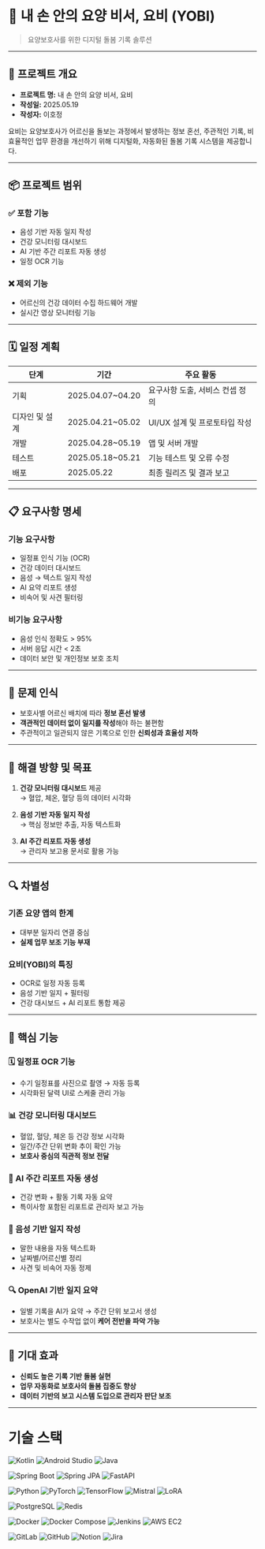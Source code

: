 # 🤖 내 손 안의 요양 비서, 요비 (YOBI)

> 요양보호사를 위한 디지털 돌봄 기록 솔루션

---

## 📌 프로젝트 개요

- **프로젝트 명:** 내 손 안의 요양 비서, 요비
- **작성일:** 2025.05.19
- **작성자:** 이호정

요비는 요양보호사가 어르신을 돌보는 과정에서 발생하는 정보 혼선, 주관적인 기록, 비효율적인 업무 환경을 개선하기 위해 디지털화, 자동화된 돌봄 기록 시스템을 제공합니다.

---

## 📦 프로젝트 범위

### ✅ 포함 기능
- 음성 기반 자동 일지 작성
- 건강 모니터링 대시보드
- AI 기반 주간 리포트 자동 생성
- 일정 OCR 기능

### ❌ 제외 기능
- 어르신의 건강 데이터 수집 하드웨어 개발
- 실시간 영상 모니터링 기능

---

## 🗓️ 일정 계획

| 단계           | 기간                  | 주요 활동                     |
|----------------|-----------------------|-------------------------------|
| 기획           | 2025.04.07~04.20      | 요구사항 도출, 서비스 컨셉 정의 |
| 디자인 및 설계 | 2025.04.21~05.02      | UI/UX 설계 및 프로토타입 작성 |
| 개발           | 2025.04.28~05.19      | 앱 및 서버 개발               |
| 테스트         | 2025.05.18~05.21      | 기능 테스트 및 오류 수정     |
| 배포           | 2025.05.22            | 최종 릴리즈 및 결과 보고     |

---

## 📋 요구사항 명세

### 기능 요구사항
- 일정표 인식 기능 (OCR)
- 건강 데이터 대시보드
- 음성 → 텍스트 일지 작성
- AI 요약 리포트 생성
- 비속어 및 사견 필터링

### 비기능 요구사항
- 음성 인식 정확도 > 95%
- 서버 응답 시간 < 2초
- 데이터 보안 및 개인정보 보호 조치

---

## 🧠 문제 인식

- 보호사별 어르신 배치에 따라 **정보 혼선 발생**
- **객관적인 데이터 없이 일지를 작성**해야 하는 불편함
- 주관적이고 일관되지 않은 기록으로 인한 **신뢰성과 효율성 저하**

---

## 🎯 해결 방향 및 목표

1. **건강 모니터링 대시보드** 제공  
   → 혈압, 체온, 혈당 등의 데이터 시각화

2. **음성 기반 자동 일지 작성**  
   → 핵심 정보만 추출, 자동 텍스트화

3. **AI 주간 리포트 자동 생성**  
   → 관리자 보고용 문서로 활용 가능

---

## 🔍 차별성

### 기존 요양 앱의 한계
- 대부분 일자리 연결 중심
- **실제 업무 보조 기능 부재**

### 요비(YOBI)의 특징
- OCR로 일정 자동 등록
- 음성 기반 일지 + 필터링
- 건강 대시보드 + AI 리포트 통합 제공

---

## 🧩 핵심 기능

### 🗓️ 일정표 OCR 기능
- 수기 일정표를 사진으로 촬영 → 자동 등록
- 시각화된 달력 UI로 스케줄 관리 가능

### 📊 건강 모니터링 대시보드
- 혈압, 혈당, 체온 등 건강 정보 시각화
- 일간/주간 단위 변화 추이 확인 가능
- **보호사 중심의 직관적 정보 전달**

### 🧠 AI 주간 리포트 자동 생성
- 건강 변화 + 활동 기록 자동 요약
- 특이사항 포함된 리포트로 관리자 보고 가능

### 🎤 음성 기반 일지 작성
- 말한 내용을 자동 텍스트화
- 날짜별/어르신별 정리
- 사견 및 비속어 자동 정제

### 🔍 OpenAI 기반 일지 요약
- 일별 기록을 AI가 요약 → 주간 단위 보고서 생성
- 보호사는 별도 수작업 없이 **케어 전반을 파악 가능**

---

## 🎯 기대 효과

- **신뢰도 높은 기록 기반 돌봄 실현**
- **업무 자동화로 보호사의 돌봄 집중도 향상**
- **데이터 기반의 보고 시스템 도입으로 관리자 판단 보조**

---


# 기술 스택
<!-- Programming Languages & Mobile -->
![Kotlin](https://img.shields.io/badge/Kotlin-7F52FF?style=for-the-badge&logo=kotlin&logoColor=white)
![Android Studio](https://img.shields.io/badge/Android%20Studio-346AC1?style=for-the-badge&logo=android-studio&logoColor=white)
![Java](https://img.shields.io/badge/Java-007396?style=for-the-badge&logo=java&logoColor=white)

<!-- Backend Frameworks -->
![Spring Boot](https://img.shields.io/badge/Spring%20Boot-6DB33F?style=for-the-badge&logo=spring-boot&logoColor=white)
![Spring JPA](https://img.shields.io/badge/Spring%20JPA-59666C?style=for-the-badge&logo=spring&logoColor=white)
![FastAPI](https://img.shields.io/badge/FastAPI-009688?style=for-the-badge&logo=fastapi&logoColor=white)

<!-- AI / ML -->
![Python](https://img.shields.io/badge/Python-3776AB?style=for-the-badge&logo=python&logoColor=white)
![PyTorch](https://img.shields.io/badge/PyTorch-EE4C2C?style=for-the-badge&logo=pytorch&logoColor=white)
![TensorFlow](https://img.shields.io/badge/TensorFlow-FF6F00?style=for-the-badge&logo=tensorflow&logoColor=white)
![Mistral](https://img.shields.io/badge/Mistral_AI-000000?style=for-the-badge&logo=apacheairflow&logoColor=white)
![LoRA](https://img.shields.io/badge/LoRA-7952B3?style=for-the-badge&logo=ai&logoColor=white)

<!-- Database -->
![PostgreSQL](https://img.shields.io/badge/PostgreSQL-4169E1?style=for-the-badge&logo=postgresql&logoColor=white)
![Redis](https://img.shields.io/badge/Redis-DC382D?style=for-the-badge&logo=redis&logoColor=white)

<!-- DevOps -->
![Docker](https://img.shields.io/badge/Docker-2496ED?style=for-the-badge&logo=docker&logoColor=white)
![Docker Compose](https://img.shields.io/badge/Docker%20Compose-0899CD?style=for-the-badge&logo=docker&logoColor=white)
![Jenkins](https://img.shields.io/badge/Jenkins-D24939?style=for-the-badge&logo=jenkins&logoColor=white)
![AWS EC2](https://img.shields.io/badge/AWS%20EC2-FF9900?style=for-the-badge&logo=amazon-aws&logoColor=white)

<!-- Tools -->
![GitLab](https://img.shields.io/badge/GitLab-FC6D26?style=for-the-badge&logo=gitlab&logoColor=white)
![GitHub](https://img.shields.io/badge/GitHub-181717?style=for-the-badge&logo=github&logoColor=white)
![Notion](https://img.shields.io/badge/Notion-000000?style=for-the-badge&logo=notion&logoColor=white)
![Jira](https://img.shields.io/badge/Jira-0052CC?style=for-the-badge&logo=jira&logoColor=white)

